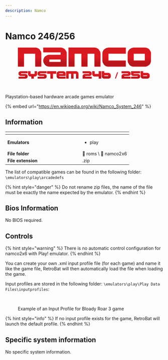 ```yaml
---
description: Namco
---
```


# Namco 246/256

<figure><img src="../../../.gitbook/assets/namco2x6.png" alt=""><figcaption></figcaption></figure>

<div align="left">

<figure><img src="https://raw.githubusercontent.com/fabricecaruso/es-theme-carbon/0ab5d8cd36c673c827b022c2ae53042a38df33da/art/logos/namco2x6.svg" alt=""><figcaption></figcaption></figure>

</div>

Playstation-based hardware arcade games emulator

{% embed url="https://en.wikipedia.org/wiki/Namco_System_246" %}

## Information

<table data-header-hidden><thead><tr><th width="224"></th><th></th></tr></thead><tbody><tr><td><strong>Emulators</strong></td><td><ul><li>play</li></ul></td></tr><tr><td><strong>File folder</strong></td><td><span data-gb-custom-inline data-tag="emoji" data-code="1f4c2">📂</span> roms \ <span data-gb-custom-inline data-tag="emoji" data-code="1f4c2">📂</span> namco2x6</td></tr><tr><td><strong>File extension</strong></td><td>.zip</td></tr></tbody></table>

The list of compatible games can be found in the following folder: `\emulators\play\arcadedefs`

{% hint style="danger" %}
Do not rename zip files, the name of the file must be exactly the name expected by the emulator.
{% endhint %}

## Bios Information

No BIOS required.

## Controls

{% hint style="warning" %}
There is no automatic control configuration for namco2x6 with Play! emulator.
{% endhint %}

You can create your own .xml input profile file (for each game) and name it like the game file, RetroBat will then automatically load the file when loading the game.

Input profiles are stored in the following folder: `\emulators\play\Play Data Files\inputprofiles`:

<div align="left">

<figure><img src="https://i.imgur.com/2F3itrK.png" alt=""><figcaption><p>Example of an Input Profile for Bloady Roar 3 game</p></figcaption></figure>

</div>

{% hint style="info" %}
If no input profile exists for the game, RetroBat will launch the default profile.
{% endhint %}

## Specific system information

No specific system information.


